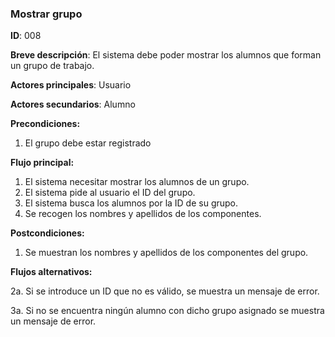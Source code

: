 ### **Mostrar grupo**

**ID**: 008

**Breve descripción**: El sistema debe poder mostrar los alumnos que forman un grupo de trabajo.

**Actores principales**: Usuario

**Actores secundarios**: Alumno

**Precondiciones:**

 1. El grupo debe estar registrado

 **Flujo principal:**

  1. El sistema necesitar mostrar los alumnos de un grupo.
  2. El sistema pide al usuario el ID del grupo.
  3. El sistema busca los alumnos por la ID de su grupo.
  4. Se recogen los nombres y apellidos de los componentes.

 **Postcondiciones:**

  1. Se muestran los nombres y apellidos de los componentes del grupo.

 **Flujos alternativos:**
 
  2a. Si se introduce un ID que no es válido, se muestra un mensaje de error.

  3a. Si no se encuentra ningún alumno con dicho grupo asignado se muestra un mensaje de error.
